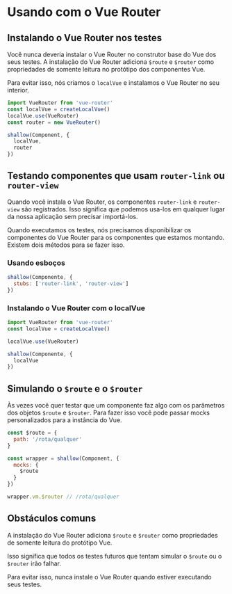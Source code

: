 # Usando com o Vue Router

## Instalando o Vue Router nos testes

Você nunca deveria instalar o Vue Router no construtor base do Vue dos seus testes. A instalação do Vue Router adiciona `$route` e `$router` como propriedades de somente leitura no protótipo dos componentes Vue.

Para evitar isso, nós criamos o `localVue` e instalamos o Vue Router no seu interior.

```js
import VueRouter from 'vue-router'
const localVue = createLocalVue()
localVue.use(VueRouter)
const router = new VueRouter()

shallow(Component, {
  localVue,
  router
})
```

## Testando componentes que usam `router-link` ou `router-view`

Quando você instala o Vue Router, os componentes `router-link` e `router-view` são registrados. Isso significa que podemos usa-los em qualquer lugar da nossa aplicação sem precisar importá-los.

Quando executamos os testes, nós precisamos disponibilizar os componentes do Vue Router para os componentes que estamos montando. Existem dois métodos para se fazer isso.

### Usando esboços

```js
shallow(Componente, {
  stubs: ['router-link', 'router-view']
})
```

### Instalando o Vue Router com o localVue

```js
import VueRouter from 'vue-router'
const localVue = createLocalVue()

localVue.use(VueRouter)

shallow(Componente, {
  localVue
})
```

## Simulando o `$route` e o `$router`

Às vezes você quer testar que um componente faz algo com os parâmetros dos objetos `$route` e `$router`. Para fazer isso você pode passar mocks personalizados para a instância do Vue.

```js
const $route = {
  path: '/rota/qualquer'
}

const wrapper = shallow(Component, {
  mocks: {
    $route
  }
})

wrapper.vm.$router // /rota/qualquer
```

## Obstáculos comuns

A instalação do Vue Router adiciona `$route` e `$router` como propriedades de somente leitura do protótipo Vue.

Isso significa que todos os testes futuros que tentam simular o `$route` ou o `$router` irão falhar.

Para evitar isso, nunca instale o Vue Router quando estiver executando seus testes.
